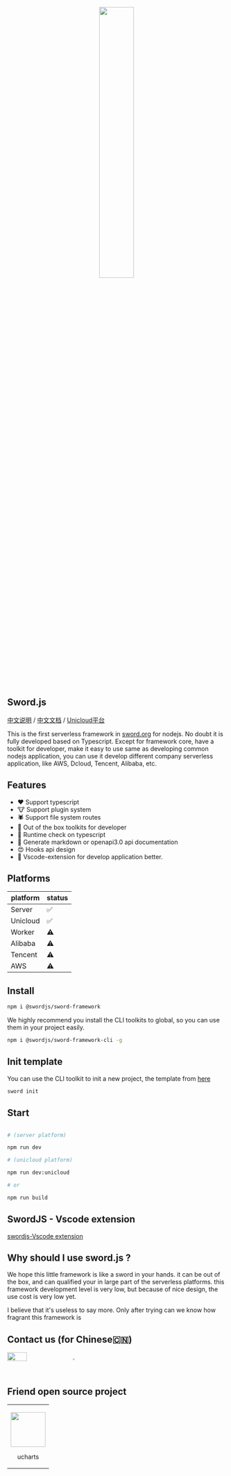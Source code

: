 <p align="center">
<img width="40%" src="https://static.yinzhuoei.com/typecho/2022/02/17/048881447338917/WX20220217-212200-removebg-preview.png"/>
</p>


## Sword.js

[中文说明](https://github.com/swordjs/sword-framework/tree/master/docs/README-CN.md) / [中文文档](https://www.yuque.com/mlgrgm/lrf0ra/af4ngt) / [Unicloud平台](https://github.com/swordjs/sword-framework/tree/master/docs/READEME-DCLOUD-CN.md)


This is the first serverless framework in [sword.org](https://github.com/swordjs) for nodejs. No doubt it is fully developed based on Typescript. Except for framework core, have a toolkit for developer, make it easy to use same as developing common nodejs application, you can use it develop different company serverless application, like AWS, Dcloud, Tencent, Alibaba, etc.

## Features

- ❤️ Support typescript
- 🐮 Support plugin system
- 🕷️ Support file system routes
- 🥷 Out of the box toolkits for developer
- 📖 Runtime check on typescript
- 📃 Generate markdown or openapi3.0 api documentation
- 😍 Hooks api design
- 🧩 Vscode-extension for develop application better.


## Platforms

| platform     | status |
| -------- | ---- |
| Server   | ✅   |
| Unicloud |  ✅ |
| Worker    | ⚠️   |
| Alibaba   | ⚠️   |
| Tencent   | ⚠️   |
| AWS      | ⚠️   |

## Install

```bash
npm i @swordjs/sword-framework
```
We highly recommend you install the CLI toolkits to global, so you can use them in your project easily.

```bash
npm i @swordjs/sword-framework-cli -g
```
## Init template

You can use the CLI toolkit to init a new project, the template from [here](https://github.com/swordjs/sword-framework/tree/master/example)

```bash
sword init
```


## Start

```bash

# (server platform)

npm run dev

# (unicloud platform)

npm run dev:unicloud

# or

npm run build
```

## SwordJS - Vscode extension

[swordjs-Vscode extension](https://marketplace.visualstudio.com/items?itemName=swordjs.framework-helper)

## Why should I use sword.js ?

We hope this little framework is like a sword in your hands. it can be out of the box, and can qualified your in large part of the serverless platforms. this framework development level is very low, but because of nice design, the use cost is very low yet.

I believe that it's useless to say more. Only after trying can we know how fragrant this framework is

## Contact us (for Chinese🇨🇳)

<div style="display: flex;justify-content: flex-start;">

<img width="30%" src="https://vkceyugu.cdn.bspapp.com/VKCEYUGU-c7e81452-9d28-4486-bedc-5dbf7c8386a5/6f5b6587-8efe-400f-8fcb-f277892a9854.png" />

<img width="32%" src="https://vkceyugu.cdn.bspapp.com/VKCEYUGU-c7e81452-9d28-4486-bedc-5dbf7c8386a5/309debe7-7f2a-47ae-a415-875e5b1f4922.jpg"></img>

</div>

## Friend open source project

<table><tbody>
      <tr><td style="text-align: center;"><a target="_blank" href="https://ext.dcloud.net.cn/plugin?id=271"><img width="80px" style="margin-top: 15px;" src="https://vkceyugu.cdn.bspapp.com/VKCEYUGU-c7e81452-9d28-4486-bedc-5dbf7c8386a5/7ede4b51-1574-49b9-a84d-0ad8b8bf65a8.jpeg"></a>
      <p style="font-size: 14px;">ucharts</p>
      </td>
</tr></tbody>
</table>
